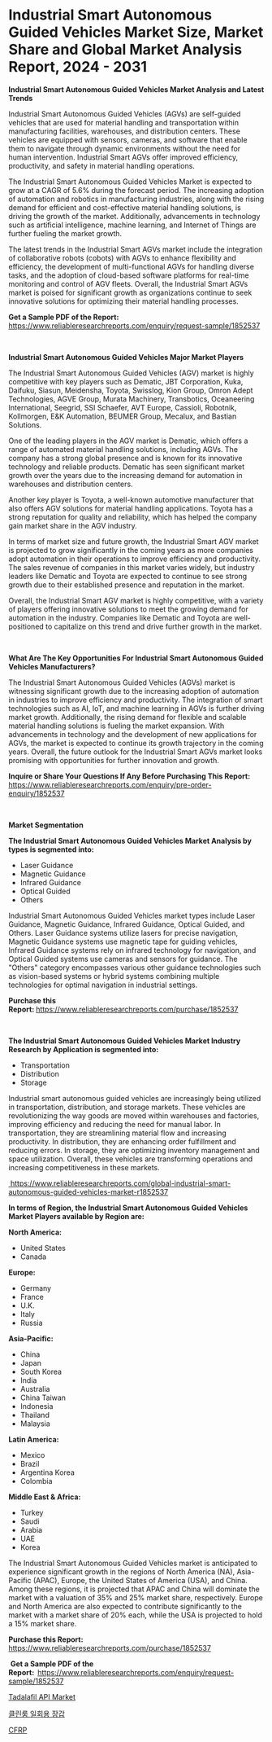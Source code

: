 <p><h1>Industrial Smart Autonomous Guided Vehicles Market Size, Market Share and Global Market Analysis Report, 2024 - 2031</h1></p><p><strong>Industrial Smart Autonomous Guided Vehicles Market Analysis and Latest Trends</strong></p>
<p><p>Industrial Smart Autonomous Guided Vehicles (AGVs) are self-guided vehicles that are used for material handling and transportation within manufacturing facilities, warehouses, and distribution centers. These vehicles are equipped with sensors, cameras, and software that enable them to navigate through dynamic environments without the need for human intervention. Industrial Smart AGVs offer improved efficiency, productivity, and safety in material handling operations.</p><p>The Industrial Smart Autonomous Guided Vehicles Market is expected to grow at a CAGR of 5.6% during the forecast period. The increasing adoption of automation and robotics in manufacturing industries, along with the rising demand for efficient and cost-effective material handling solutions, is driving the growth of the market. Additionally, advancements in technology such as artificial intelligence, machine learning, and Internet of Things are further fueling the market growth.</p><p>The latest trends in the Industrial Smart AGVs market include the integration of collaborative robots (cobots) with AGVs to enhance flexibility and efficiency, the development of multi-functional AGVs for handling diverse tasks, and the adoption of cloud-based software platforms for real-time monitoring and control of AGV fleets. Overall, the Industrial Smart AGVs market is poised for significant growth as organizations continue to seek innovative solutions for optimizing their material handling processes.</p></p>
<p><strong>Get a Sample PDF of the Report:&nbsp;</strong> <a href="https://www.reliableresearchreports.com/enquiry/request-sample/1852537">https://www.reliableresearchreports.com/enquiry/request-sample/1852537</a></p>
<p>&nbsp;</p>
<p><strong>Industrial Smart Autonomous Guided Vehicles Major Market Players</strong></p>
<p><p>The Industrial Smart Autonomous Guided Vehicles (AGV) market is highly competitive with key players such as Dematic, JBT Corporation, Kuka, Daifuku, Siasun, Meidensha, Toyota, Swisslog, Kion Group, Omron Adept Technologies, AGVE Group, Murata Machinery, Transbotics, Oceaneering International, Seegrid, SSI Schaefer, AVT Europe, Cassioli, Robotnik, Kollmorgen, E&K Automation, BEUMER Group, Mecalux, and Bastian Solutions.</p><p>One of the leading players in the AGV market is Dematic, which offers a range of automated material handling solutions, including AGVs. The company has a strong global presence and is known for its innovative technology and reliable products. Dematic has seen significant market growth over the years due to the increasing demand for automation in warehouses and distribution centers.</p><p>Another key player is Toyota, a well-known automotive manufacturer that also offers AGV solutions for material handling applications. Toyota has a strong reputation for quality and reliability, which has helped the company gain market share in the AGV industry.</p><p>In terms of market size and future growth, the Industrial Smart AGV market is projected to grow significantly in the coming years as more companies adopt automation in their operations to improve efficiency and productivity. The sales revenue of companies in this market varies widely, but industry leaders like Dematic and Toyota are expected to continue to see strong growth due to their established presence and reputation in the market.</p><p>Overall, the Industrial Smart AGV market is highly competitive, with a variety of players offering innovative solutions to meet the growing demand for automation in the industry. Companies like Dematic and Toyota are well-positioned to capitalize on this trend and drive further growth in the market.</p></p>
<p>&nbsp;</p>
<p><strong>What Are The Key Opportunities For Industrial Smart Autonomous Guided Vehicles Manufacturers?</strong></p>
<p><p>The Industrial Smart Autonomous Guided Vehicles (AGVs) market is witnessing significant growth due to the increasing adoption of automation in industries to improve efficiency and productivity. The integration of smart technologies such as AI, IoT, and machine learning in AGVs is further driving market growth. Additionally, the rising demand for flexible and scalable material handling solutions is fueling the market expansion. With advancements in technology and the development of new applications for AGVs, the market is expected to continue its growth trajectory in the coming years. Overall, the future outlook for the Industrial Smart AGVs market looks promising with opportunities for further innovation and growth.</p></p>
<p><strong>Inquire or Share Your Questions If Any Before Purchasing This Report:</strong> <a href="https://www.reliableresearchreports.com/enquiry/pre-order-enquiry/1852537">https://www.reliableresearchreports.com/enquiry/pre-order-enquiry/1852537</a></p>
<p>&nbsp;</p>
<p><strong>Market Segmentation</strong></p>
<p><strong>The Industrial Smart Autonomous Guided Vehicles Market Analysis by types is segmented into:</strong></p>
<p><ul><li>Laser Guidance</li><li>Magnetic Guidance</li><li>Infrared Guidance</li><li>Optical Guided</li><li>Others</li></ul></p>
<p><p>Industrial Smart Autonomous Guided Vehicles market types include Laser Guidance, Magnetic Guidance, Infrared Guidance, Optical Guided, and Others. Laser Guidance systems utilize lasers for precise navigation, Magnetic Guidance systems use magnetic tape for guiding vehicles, Infrared Guidance systems rely on infrared technology for navigation, and Optical Guided systems use cameras and sensors for guidance. The "Others" category encompasses various other guidance technologies such as vision-based systems or hybrid systems combining multiple technologies for optimal navigation in industrial settings.</p></p>
<p><strong>Purchase this Report:&nbsp;</strong><a href="https://www.reliableresearchreports.com/purchase/1852537">https://www.reliableresearchreports.com/purchase/1852537</a></p>
<p>&nbsp;</p>
<p><strong>The Industrial Smart Autonomous Guided Vehicles Market Industry Research by Application is segmented into:</strong></p>
<p><ul><li>Transportation</li><li>Distribution</li><li>Storage</li></ul></p>
<p><p>Industrial smart autonomous guided vehicles are increasingly being utilized in transportation, distribution, and storage markets. These vehicles are revolutionizing the way goods are moved within warehouses and factories, improving efficiency and reducing the need for manual labor. In transportation, they are streamlining material flow and increasing productivity. In distribution, they are enhancing order fulfillment and reducing errors. In storage, they are optimizing inventory management and space utilization. Overall, these vehicles are transforming operations and increasing competitiveness in these markets.</p></p>
<p><a href="https://www.reliableresearchreports.com/global-industrial-smart-autonomous-guided-vehicles-market-r1852537">&nbsp;https://www.reliableresearchreports.com/global-industrial-smart-autonomous-guided-vehicles-market-r1852537</a></p>
<p><strong>In terms of Region, the Industrial Smart Autonomous Guided Vehicles Market Players available by Region are:</strong></p>
<p>
    <p> <strong> North America: </strong>
        <ul>
            <li>United States</li>
            <li>Canada</li>
        </ul>
        </p> 
    <p> <strong> Europe: </strong>
        <ul>
            <li>Germany</li>
            <li>France</li>
            <li>U.K.</li>
            <li>Italy</li>
            <li>Russia</li>
        </ul>
        </p> 
    <p> <strong> Asia-Pacific: </strong>
        <ul>
            <li>China</li>
            <li>Japan</li>
            <li>South Korea</li>
            <li>India</li>
            <li>Australia</li>
            <li>China Taiwan</li>
            <li>Indonesia</li>
            <li>Thailand</li>
            <li>Malaysia</li>
        </ul>
        </p> 
    <p> <strong> Latin America: </strong>
        <ul>
            <li>Mexico</li>
            <li>Brazil</li>
            <li>Argentina Korea</li>
            <li>Colombia</li>
        </ul>
        </p> 
    <p> <strong> Middle East & Africa: </strong>
        <ul>
            <li>Turkey</li>
            <li>Saudi</li>
            <li>Arabia</li>
            <li>UAE</li>
            <li>Korea</li>
        </ul>
    </p>
    </p>
<p><p>The Industrial Smart Autonomous Guided Vehicles market is anticipated to experience significant growth in the regions of North America (NA), Asia-Pacific (APAC), Europe, the United States of America (USA), and China. Among these regions, it is projected that APAC and China will dominate the market with a valuation of 35% and 25% market share, respectively. Europe and North America are also expected to contribute significantly to the market with a market share of 20% each, while the USA is projected to hold a 15% market share.</p></p>
<p><strong>Purchase this Report: </strong><a href="https://www.reliableresearchreports.com/purchase/1852537">https://www.reliableresearchreports.com/purchase/1852537</a></p>
<p>&nbsp;<strong>Get a Sample PDF of the Report:&nbsp;&nbsp;</strong><a href="https://www.reliableresearchreports.com/enquiry/request-sample/1852537">https://www.reliableresearchreports.com/enquiry/request-sample/1852537</a></p>
<p><strong></strong></p>
<p><p><a href="https://issuu.com/reportprime-2/docs/tadalafil-api-market-size-2030.pptx">Tadalafil API Market</a></p><p><a href="https://github.com/valroy852/Market-Research-Report-List-1/blob/main/176038039425.md">클린룸 일회용 장갑</a></p><p><a href="https://github.com/royErdmtyan906778/Market-Research-Report-List-1/blob/main/510351339424.md">CFRP</a></p></p>